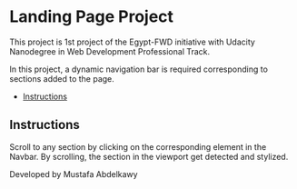 # Landing Page Project
This project is 1st project of the Egypt-FWD initiative with Udacity Nanodegree in Web Development Professional Track.

In this project, a dynamic navigation bar is required corresponding to sections added to the page.

* [Instructions](#instructions)

## Instructions
Scroll to any section by clicking on the corresponding element in the Navbar.
By scrolling, the section in the viewport get detected and stylized.


Developed by Mustafa Abdelkawy
